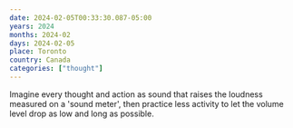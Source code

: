 ```yaml
---
date: 2024-02-05T00:33:30.087-05:00
years: 2024
months: 2024-02
days: 2024-02-05
place: Toronto
country: Canada
categories: ["thought"]
---
```

Imagine every thought and action as sound that raises the loudness measured on a 'sound meter', then practice less activity to let the volume level drop as low and long as possible.
